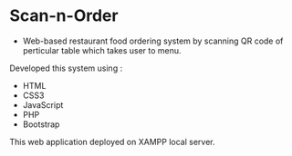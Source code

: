 # Scan-n-Order

- Web-based restaurant food ordering system by scanning QR code of perticular table which takes user to menu.

Developed this system using :
- HTML
- CSS3
- JavaScript
- PHP
- Bootstrap

This web application deployed on XAMPP local server. 
